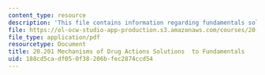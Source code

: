 ```yaml
---
content_type: resource
description: 'This file contains information regarding fundamentals solutions. '
file: https://ol-ocw-studio-app-production.s3.amazonaws.com/courses/20-201-mechanisms-of-drug-actions-fall-2013/188cd5cadf050f38206bfec2874ccd54_MIT20_201F13_Fndametls_Sol.pdf
file_type: application/pdf
resourcetype: Document
title: 20.201 Mechanisms of Drug Actions Solutions  to Fundamentals
uid: 188cd5ca-df05-0f38-206b-fec2874ccd54
---
```

